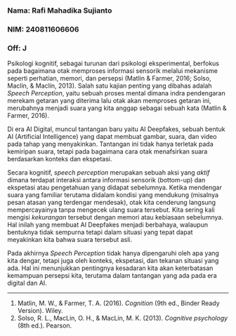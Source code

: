 ### Nama: Rafi Mahadika Sujianto
### NIM: 240811606606
### Off: J

Psikologi kognitif, sebagai turunan dari psikologi eksperimental, berfokus pada bagaimana otak memproses informasi sensorik melalui mekanisme seperti perhatian, memori, dan persepsi (Matlin & Farmer, 2016; Solso, Maclin, & Maclin, 2013). Salah satu kajian penting yang dibahas adalah _Speech Perception_, yaitu sebuah proses mental dimana indra pendengaran merekam getaran yang diterima lalu otak akan memproses getaran ini, merubahnya menjadi suara yang kita anggap sebagai sebuah kata (Matlin & Farmer, 2016).

Di era AI Digital, muncul tantangan baru yaitu AI Deepfakes, sebuah bentuk AI (Artificial Intelligence) yang dapat membuat gambar, suara, dan video pada tahap yang menyakinkan. Tantangan ini tidak hanya terletak pada kemiripan suara, tetapi pada bagaimana cara otak menafsirkan suara berdasarkan konteks dan ekspetasi.

Secara kognitif, _speech perception_ merupakan sebuah aksi yang _aktif_ dimana terdapat interaksi antara informasi sensorik (bottom-up) dan ekspetasi atau pengetahuan yang didapat sebelumnya. Ketika mendengar suara yang familiar terutama didalam kondisi yang mendukung (misalnya pesan atasan yang terdengar mendesak), otak kita cenderung langsung mempercayainya tanpa mengecek ulang suara tersebut. Kita sering kali mengisi _kekurangan_ tersebut dengan memori atau kebiasaan sebelumnya. Hal inilah yang membuat AI Deepfakes menjadi berbahaya, walaupun bentuknya tidak sempurna tetapi dalam situasi yang tepat dapat meyakinkan kita bahwa suara tersebut asli.

Pada akhirnya _Speech Perception_ tidak hanya dipengaruhi oleh apa yang kita dengar, tetapi juga oleh konteks, ekspetasi, dan tekanan situasi yang ada. Hal ini menunjukkan pentingnya kesadaran kita akan keterbatasan kemampuan persepsi kita, terutama dalam tantangan yang ada pada era digital dan AI.

------
1. Matlin, M. W., & Farmer, T. A. (2016). _Cognition_ (9th ed., Binder Ready Version). Wiley.
2. Solso, R. L., MacLin, O. H., & MacLin, M. K. (2013). _Cognitive psychology_ (8th ed.). Pearson.